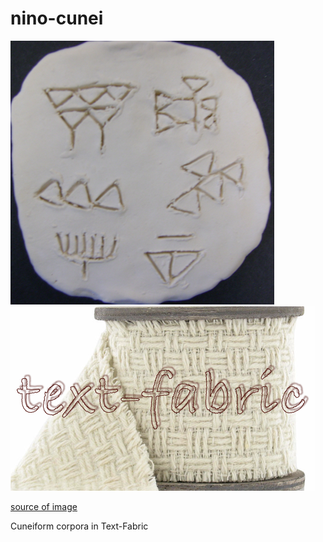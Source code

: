 # nino-cunei

![quad](programs/images/quad.png)
![tf](programs/images/tf.png)

[source of image](https://814eportfolios11.wikispaces.com/Kim814)

Cuneiform corpora in Text-Fabric
